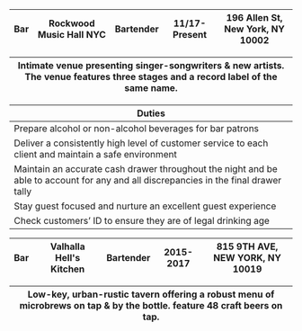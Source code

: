 Bar     | Rockwood Music Hall NYC| Bartender | 11/17-Present|196 Allen St, New York, NY 10002|
------- | ---------------- | ------|-----------|---|

|Intimate venue presenting singer-songwriters & new artists. The venue features three stages and a record label of the same name.|
|--|

Duties                                                  | 
--------------------------------------------------------|
|Prepare alcohol or non-alcohol beverages for bar patrons|
|Deliver a consistently high level of customer service to each client and maintain a safe environment|
|Maintain an accurate cash drawer throughout the night and be able to account for any and all discrepancies in the final drawer tally|
|Stay guest focused and nurture an excellent guest experience|
|Check customers’ ID to ensure they are of legal drinking age|

Bar     | Valhalla Hell's Kitchen| Bartender | 2015-2017|815 9TH AVE, NEW YORK, NY 10019|
------- | ---------------- | ------|-----------|---|

|Low-key, urban-rustic tavern offering a robust menu of microbrews on tap & by the bottle. feature 48 craft beers on tap.|
|----|
